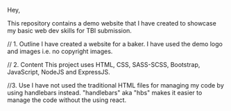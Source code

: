 Hey,

This repository contains a demo website that I have created to showcase my basic web dev skills for TBI submission.

// 1. Outline
I have created a website for a baker. I have used the demo logo and images i.e. no copyright images.

// 2. Content
This project uses HTML, CSS, SASS-SCSS, Bootstrap, JavaScript, NodeJS and ExpressJS.

//3. Use
I have not used the traditional HTML files for managing my code by using handlebars instead.
"handlebars" aka "hbs" makes it easier to manage the code without the using react.
